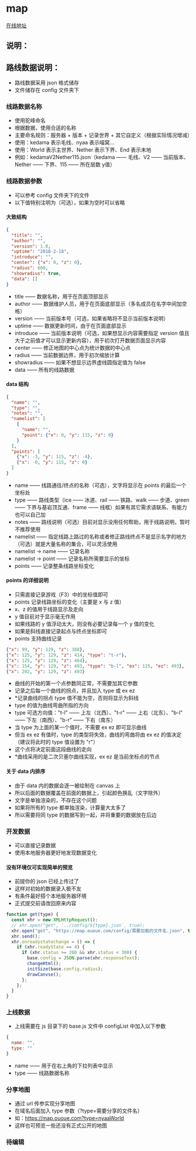 # map

[在线地址](https://map.ououe.com)

## 说明：

## 路线数据说明：

- 路线数据采用 json 格式储存
- 文件储存在 config 文件夹下

### 线路数据名称

- 使用驼峰命名
- 根据数据，使用合适的名称
- 主要命名规则：服务器 + 版本 + 记录世界 + 其它自定义（根据实际情况增减）
- 使用：kedama 表示毛线、nyaa 表示喵窝...
- 使用：World 表示主世界、Nether 表示下界、End 表示末地
- 例如：kedamaV2Nether115.json（kedama —— 毛线、V2 —— 当前版本、Nether —— 下界、115 —— 所在层数 y值）

### 线路数据参数

- 可以参考 config 文件夹下的文件
- 以下值特别注明为（可选），如果为空时可以省略

#### 大致结构

```json
{
  "title": "",
  "author": "",
  "version": 1.0,
  "uptime": "2018-2-18",
  "introduce": "",
  "center": {"x": 0, "z": 0},
  "radius": 600,
  "showradius": true,
  "data": []
}
```
- title —— 数据名称，用于在页面顶部显示
- author —— 数据维护人员，用于在页面底部显示（多名成员在名字中间加空格）
- version —— 当前版本号（可选，如果省略将不显示当前版本说明）
- uptime —— 数据更新时间，由于在页面底部显示
- introduce —— 当前版本说明（可选，如果想显示内容需要指定 version 值且大于之前值才可以显示更新内容），用于初次打开数据页面显示内容
- center  —— 修正地图的中心点为统计数据的中心点
- radius —— 当前数据边界，用于初次缩放计算
- showradius —— 如果不想显示边界虚线圆指定值为 false
- data —— 所有的线路数据

#### data 结构

```json
{
  "name": "",
  "type": "",
  "notes": "",
  "namelist": [
    {
      "name": "",
      "point": {"x": 0, "y": 115, "z": 0}
    }
  ],
  "points": [
    {"x": -3, "y": 115, "z": -4},
    {"x": -0, "y": 115, "z": 0}
  ]
}
```
- name —— 线路通往/终点的名称（可选），文字将显示在 points 的最后一个坐标处
- type —— 路线类型（ice —— 冰道、rail —— 铁路、walk —— 步道、green —— 下界与基岩顶互通、frame —— 线框）如果有其它需求请联系、有能力也可以自己加
- notes —— 路线说明（可选）目前对显示没用任何帮助，用于线路说明，暂时不推荐使用
- namelist —— 指定线路上路过的名称或者修正路线终点不是显示名字的地方（可选）就是大量名称的集合，可以灵活使用
- namelist -> name —— 记录名称
- namelist -> point —— 记录名称所需要显示的坐标
- points —— 记录整条线路坐标变化

#### points 的详细说明

- 只需直接记录游戏（F3）中的坐标值即可
- points 记录线路坐标的变化（主要是 x 与 z 值）
- x、z 的值用于线路显示及走向
- y 值目前对于显示毫无作用
- 如果线路的 y 值浮动太大，则没有必要记录每一个 y 值的变化
- 如果是斜线直接记录起点与终点坐标即可
- points 支持曲线记录

```json
{"x": 99, "y": 129, "z": 388},
{"x": 125, "y": 129, "z": 414, "type": "t-r"},
{"x": 125, "y": 129, "z": 464},
{"x": 154, "y": 129, "z": 493, "type": "b-l", "ex": 125, "ez": 493},
{"x": 202, "y": 129, "z": 493}
```
- 曲线的开始的第一个点参数同正常，不需要加其它参数
- 记录之后每一个曲线的拐点，并且加入 type 或 ex ez
- *记录曲线的拐点 type 值不能为空，否则将显示为斜线
- type 的值为曲线弯曲所指的方向
- type 可选方向值："t-l" —— 上左（北西）、"t-r" —— 上右（北东）、"b-l" —— 下左（南西）、"b-r" —— 下右（南东）
- 当 type 为上面的某一个值时，不需要 ex ez 即可显示曲线
- 但当 ex ez 有值时，type 的类型将失效，曲线的弯曲将由 ex ez 的值决定（建议将此时的 type 值设置为 "r"）
- 这个点将决定前面这段曲线的走向
- *曲线采用的是二次贝塞尔曲线实现，ex ez 是当前坐标点的节点

#### 关于 data 内排序

- 由于 data 内的数据会逐一被绘制在 canvas 上
- 所以后面的数据覆盖在前面的数据上，引起颜色换乱（文字除外）
- 文字是单独渲染的，不存在这个问题
- 如果将所有的 type 都单独渲染，计算量大太多了
- 所以需要将同 type 的数据写到一起，并将重要的数据放在后边

### 开发数据

- 可以直接记录数据
- 使用本地服务器更好地发现数据变化

#### 没有环境仅可实现简单的预览

- 前提你的 json 已经上传过了
- 这样对初始的数据录入极不友
- 有条件最好搭个本地服务器环境
- 正式提交前请改回原来内容
```js
function get(type) {
  const xhr = new XMLHttpRequest();
  // xhr.open("get", `../config/${type}.json`, true);
  xhr.open("get", "https://map.ououe.com/config/需要加载的文件名.json", true);
  xhr.send();
  xhr.onreadystatechange = () => {
    if (xhr.readyState == 4) {
      if (xhr.status >= 200 && xhr.status < 300) {
        base.config = JSON.parse(xhr.responseText);
        changeHtml();
        initSize(base.config.radius);
        drawCanvse();
      };
    };
  }
}
```

### 上线数据

-  上线需要在 js 目录下的 base.js 文件中 configList 中加入以下参数
```js
{
  name: "",
  type: ""
}
```
- name —— 用于在右上角的下拉列表中显示
- type —— 线路数据名称

### 分享地图

- 通过 url 传参实现分享地图
- 在域名后面加入 type 参数（?type=需要分享的文件名）
- 如：https://map.ououe.com?type=nyaaWorld
- 这样也可预览一些还没有正式公开的地图

### 待编辑